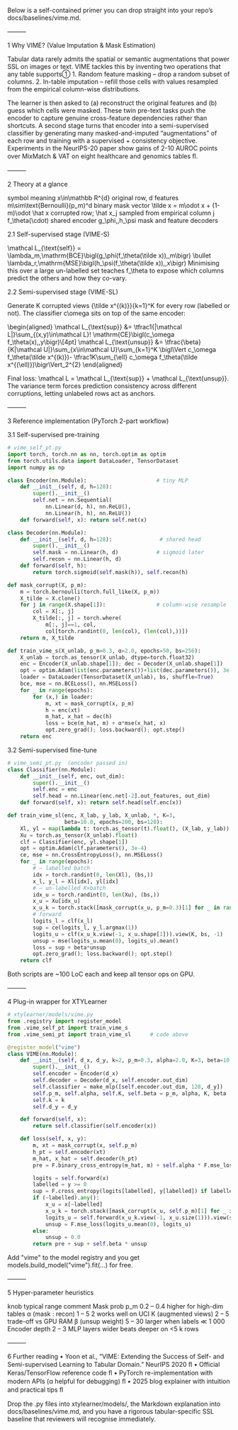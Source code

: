 Below is a self-contained primer you can drop straight into your repo’s docs/baselines/vime.md.

———

1  Why VIME?  (Value Imputation & Mask Estimation)

Tabular data rarely admits the spatial or semantic augmentations that power SSL on images or text. VIME tackles this by inventing two operations that any table supports①
    1.  Random feature masking – drop a random subset of columns.
    2.  In-table imputation – refill those cells with values resampled from the empirical column-wise distributions.

The learner is then asked to (a) reconstruct the original features and (b) guess which cells were masked. These twin pre-text tasks push the encoder to capture genuine cross-feature dependencies rather than shortcuts. A second stage turns that encoder into a semi-supervised classifier by generating many masked-and-imputed “augmentations” of each row and training with a supervised + consistency objective. Experiments in the NeurIPS-20 paper show gains of 2-10 AUROC points over MixMatch & VAT on eight healthcare and genomics tables ﬂ.

———

2  Theory at a glance

symbol    meaning
x\in\mathbb R^{d}    original row, d features
m\sim\text{Bernoulli}(p_m)^d    binary mask vector
\tilde x = m\odot x + (1-m)\odot \hat x    corrupted row; \hat x_j sampled from empirical column j
f_\theta(\cdot)    shared encoder
g_\phi,\,h_\psi    mask and feature decoders

2.1 Self-supervised stage (VIME-S)

\mathcal L_{\text{self}}
= \lambda_m\,\mathrm{BCE}\bigl(g_\phi(f_\theta(\tilde x)),\,m\bigr)
    \bullet    \lambda_r\,\mathrm{MSE}\bigl(h_\psi(f_\theta(\tilde x)),\,x\bigr)
Minimising this over a large un-labelled set teaches f_\theta to expose which columns predict the others and how they co-vary.

2.2 Semi-supervised stage (VIME-SL)

Generate K corrupted views \{\tilde x^{(k)}\}{k=1}^K for every row (labelled or not).
The classifier c\omega sits on top of the same encoder:

\begin{aligned}
\mathcal L_{\text{sup}} &= \tfrac1{|\mathcal L|}\sum_{(x,y)\in\mathcal L}\!
\mathrm{CE}\bigl(c_\omega f_\theta(x),\,y\bigr)\\[4pt]
\mathcal L_{\text{unsup}} &=
\tfrac{\beta}{K|\mathcal U|}\sum_{x\in\mathcal U}\sum_{k=1}^K
\bigl\Vert c_\omega f_\theta(\tilde x^{(k)})-
\tfrac1K\sum_{\ell} c_\omega f_\theta(\tilde x^{(\ell)})\bigr\Vert_2^{2}
\end{aligned}

Final loss: \mathcal L = \mathcal L_{\text{sup}} + \mathcal L_{\text{unsup}}.
The variance term forces prediction consistency across different corruptions, letting unlabeled rows act as anchors.

———

3  Reference implementation (PyTorch 2-part workflow)

3.1 Self-supervised pre-training

```python
# vime_self_pt.py
import torch, torch.nn as nn, torch.optim as optim
from torch.utils.data import DataLoader, TensorDataset
import numpy as np

class Encoder(nn.Module):                      # tiny MLP
    def __init__(self, d, h=128):
        super().__init__()
        self.net = nn.Sequential(
            nn.Linear(d, h), nn.ReLU(),
            nn.Linear(h, h), nn.ReLU())
    def forward(self, x): return self.net(x)

class Decoder(nn.Module):
    def __init__(self, d, h=128):               # shared head
        super().__init__()
        self.mask = nn.Linear(h, d)            # sigmoid later
        self.recon = nn.Linear(h, d)
    def forward(self, h):
        return torch.sigmoid(self.mask(h)), self.recon(h)

def mask_corrupt(X, p_m):
    m = torch.bernoulli(torch.full_like(X, p_m))
    X_tilde = X.clone()
    for j in range(X.shape[1]):                # column-wise resample
        col = X[:, j]
        X_tilde[:, j] = torch.where(
            m[:, j]==1, col,
            col[torch.randint(0, len(col), (len(col),))])
    return m, X_tilde

def train_vime_s(X_unlab, p_m=0.3, α=2.0, epochs=50, bs=256):
    X_unlab = torch.as_tensor(X_unlab, dtype=torch.float32)
    enc = Encoder(X_unlab.shape[1]); dec = Decoder(X_unlab.shape[1])
    opt = optim.Adam(list(enc.parameters())+list(dec.parameters()), 3e-4)
    loader = DataLoader(TensorDataset(X_unlab), bs, shuffle=True)
    bce, mse = nn.BCELoss(), nn.MSELoss()
    for _ in range(epochs):
        for (x,) in loader:
            m, xt = mask_corrupt(x, p_m)
            h = enc(xt)
            m_hat, x_hat = dec(h)
            loss = bce(m_hat, m) + α*mse(x_hat, x)
            opt.zero_grad(); loss.backward(); opt.step()
    return enc
```

3.2 Semi-supervised fine-tune

```python
# vime_semi_pt.py  (encoder passed in)
class Classifier(nn.Module):
    def __init__(self, enc, out_dim):
        super().__init__()
        self.enc = enc
        self.head = nn.Linear(enc.net[-2].out_features, out_dim)
    def forward(self, x): return self.head(self.enc(x))

def train_vime_sl(enc, X_lab, y_lab, X_unlab, *, K=3,
                  beta=10.0, epochs=200, bs=128):
    Xl, yl = map(lambda t: torch.as_tensor(t).float(), (X_lab, y_lab))
    Xu = torch.as_tensor(X_unlab).float()
    clf = Classifier(enc, yl.shape[1])
    opt = optim.Adam(clf.parameters(), 3e-4)
    ce, mse = nn.CrossEntropyLoss(), nn.MSELoss()
    for _ in range(epochs):
        # — labelled batch
        idx = torch.randint(0, len(Xl), (bs,))
        x_l, y_l = Xl[idx], yl[idx]
        # — un-labelled K×batch
        idx_u = torch.randint(0, len(Xu), (bs,))
        x_u = Xu[idx_u]
        x_u_k = torch.stack([mask_corrupt(x_u, p_m=0.3)[1] for _ in range(K)])
        # forward
        logits_l = clf(x_l)
        sup = ce(logits_l, y_l.argmax(1))
        logits_u = clf(x_u_k.view(-1, x_u.shape[1])).view(K, bs, -1)
        unsup = mse(logits_u.mean(0), logits_u).mean()
        loss = sup + beta*unsup
        opt.zero_grad(); loss.backward(); opt.step()
    return clf
```

Both scripts are ~100 LoC each and keep all tensor ops on GPU.

———

4  Plug-in wrapper for XTYLearner

```python
# xtylearner/models/vime.py
from .registry import register_model
from .vime_self_pt import train_vime_s
from .vime_semi_pt import train_vime_sl      # code above

@register_model("vime")
class VIME(nn.Module):
    def __init__(self, d_x, d_y, k=2, p_m=0.3, alpha=2.0, K=3, beta=10.0):
        super().__init__()
        self.encoder = Encoder(d_x)
        self.decoder = Decoder(d_x, self.encoder.out_dim)
        self.classifier = make_mlp([self.encoder.out_dim, 128, d_y])
        self.p_m, self.alpha, self.K, self.beta = p_m, alpha, K, beta
        self.k = k
        self.d_y = d_y

    def forward(self, x):
        return self.classifier(self.encoder(x))

    def loss(self, x, y):
        m, xt = mask_corrupt(x, self.p_m)
        h_pt = self.encoder(xt)
        m_hat, x_hat = self.decoder(h_pt)
        pre = F.binary_cross_entropy(m_hat, m) + self.alpha * F.mse_loss(x_hat, x)

        logits = self.forward(x)
        labelled = y >= 0
        sup = F.cross_entropy(logits[labelled], y[labelled]) if labelled.any() else 0.0
        if (~labelled).any():
            x_u = x[~labelled]
            x_u_k = torch.stack([mask_corrupt(x_u, self.p_m)[1] for _ in range(self.K)])
            logits_u = self.forward(x_u_k.view(-1, x_u.size(1))).view(self.K, x_u.size(0), -1)
            unsup = F.mse_loss(logits_u.mean(0), logits_u)
        else:
            unsup = 0.0
        return pre + sup + self.beta * unsup
```

Add "vime" to the model registry and you get models.build_model("vime").fit(...) for free.

———

5  Hyper-parameter heuristics

knob    typical range    comment
Mask prob p_m    0.2 – 0.4    higher for high-dim tables
α (mask : recon)    1 – 5    2 works well on UCI
K (augmented views)    2 – 5    trade-off vs GPU RAM
β (unsup weight)    5 – 30    larger when labels ≪ 1 000
Encoder depth    2 – 3 MLP layers    wider beats deeper on <5 k rows

———

6  Further reading
    •  Yoon et al., “VIME: Extending the Success of Self- and Semi-supervised Learning to Tabular Domain.” NeurIPS 2020 ﬂ
    •  Official Keras/TensorFlow reference code ﬂ
    •  PyTorch re-implementation with modern APIs (α helpful for debugging) ﬂ
    •  2025 blog explainer with intuition and practical tips ﬂ

Drop the .py files into xtylearner/models/, the Markdown explanation into docs/baselines/vime.md, and you have a rigorous tabular-specific SSL baseline that reviewers will recognise immediately.
